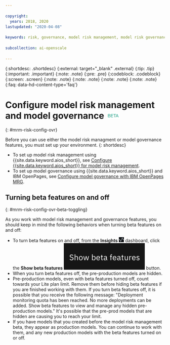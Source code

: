 ```yaml
---

copyright:
  years: 2018, 2020
lastupdated: "2020-04-08"

keywords: risk, governance, model risk management, model risk governance

subcollection: ai-openscale

---
```


{:shortdesc: .shortdesc}
{:external: target="_blank" .external}
{:tip: .tip}
{:important: .important}
{:note: .note}
{:pre: .pre}
{:codeblock: .codeblock}
{:screen: .screen}
{:note: .note}
{:note: .note}
{:note: .note}
{:note: .note}
{:faq: data-hd-content-type='faq'}

# Configure model risk management and model governance ![beta tag](images/beta.png)
{: #mrm-risk-config-ovr}

Before you can use either the model risk managment or model governance features, you must set up your environment.
{: shortdesc}

- To set up model risk management using {{site.data.keyword.aios_short}}, see [Configure {{site.data.keyword.aios_short}} for model risk management](/docs/services/ai-openscale?topic=ai-openscale-mrm-risk-config-ovr-wos-only).
- To set up model governance using {{site.data.keyword.aios_short}} and IBM OpenPages, see [Configure model governance with IBM OpenPages MRG](/docs/services/ai-openscale?topic=ai-openscale-mrm-risk-config-openpages).

## Turning beta features on and off
{: #mrm-risk-config-ovr-beta-toggling}

As you work with model risk management and governance features, you should keep in mind the following behaviors when turning beta features on and off:

- To turn beta features on and off, from the **Insights** ![The insights dashboard icon](/images/wos_insight-dash-tab.png) dashboard, click the **Show beta features** ![Show beta features button](/images/wos-show-beta.png) button.
- When you turn beta features off, the pre-production models are hidden.
- Pre-production models, even with beta features turned off, count towards your Lite plan limit. Remove them before hiding beta features if you are finished working with them. If you turn beta features off, it is possible that you receive the following message: "Deployment monitoring quota has been reached. No more deployments can be added. Show beta features to view and manage any hidden pre-production models." It's possible that the pre-prod models that are hidden are causing you to reach your limit.
- If you have models that you created before the model risk management beta, they appear as production models. You can continue to work with them, and any new production models with the beta features turned on or off.




